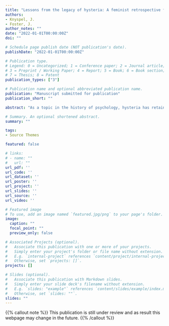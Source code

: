 ```yaml
---
title: "Lessons from the legacy of hysteria: A feminist retrospective for modern psychology"
authors:
- Knyspel, J.
- Foster, J.
author_notes: ""
date: "2022-01-01T00:00:00Z"
doi: ""

# Schedule page publish date (NOT publication's date).
publishDate: "2022-01-01T00:00:00Z"

# Publication type.
# Legend: 0 = Uncategorized; 1 = Conference paper; 2 = Journal article;
# 3 = Preprint / Working Paper; 4 = Report; 5 = Book; 6 = Book section;
# 7 = Thesis; 8 = Patent
publication_types: ["3"]

# Publication name and optional abbreviated publication name.
publication: "Manuscript submitted for publication"
publication_short: ""

abstract: "As a topic in the history of psychology, hysteria has retained a compelling feminist legacy that is now largely synonymous with the condition itself. Despite this however, little has been said regarding the extent to which the specific feminist issues that can be identified during the prominence of hysteria remain issues in psychology today. Here it is argued that, while historical progress regarding feminist issues might wish to be assumed in psychology, the truth is that some such issues remain at the very core of the discipline. Through a focus on the work of Jean-Martin Charcot and the Salpêtrière hospital, two longstanding feminist issues are discussed: feminist epistemology, meaning the influence of sex-based sociocultural factors on the nature of psychological knowledge and discourse; and iatrogenesis, meaning the potential of the medical field to negatively impact the health of patients. Important parallels are drawn between psychology during the prominence of hysteria and psychology today, and it is concluded that hysteria remains a useful reference point for contextualising the feminist issues present in the discipline."

# Summary. An optional shortened abstract.
summary: ""

tags:
- Source Themes

featured: false

# links:
# - name: ""
#   url: ""
url_pdf: ''
url_code: ''
url_dataset: ''
url_poster: ''
url_project: ''
url_slides: ''
url_source: ''
url_video: ''

# Featured image
# To use, add an image named `featured.jpg/png` to your page's folder. 
image:
  caption: ""
  focal_point: ""
  preview_only: false

# Associated Projects (optional).
#   Associate this publication with one or more of your projects.
#   Simply enter your project's folder or file name without extension.
#   E.g. `internal-project` references `content/project/internal-project/index.md`.
#   Otherwise, set `projects: []`.
projects: []

# Slides (optional).
#   Associate this publication with Markdown slides.
#   Simply enter your slide deck's filename without extension.
#   E.g. `slides: "example"` references `content/slides/example/index.md`.
#   Otherwise, set `slides: ""`.
slides: ""
---
```


{{% callout note %}}
This publication is still under review and as result this webpage may change in the future.
{{% /callout %}}
